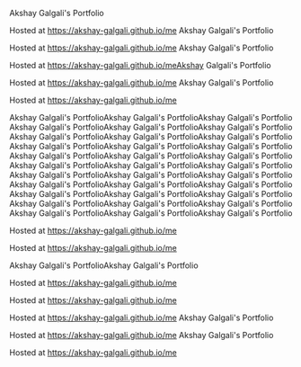 
Akshay Galgali's Portfolio

Hosted at https://akshay-galgali.github.io/me
Akshay Galgali's Portfolio

Hosted at https://akshay-galgali.github.io/me
Akshay Galgali's Portfolio

Hosted at https://akshay-galgali.github.io/meAkshay Galgali's Portfolio

Hosted at https://akshay-galgali.github.io/me
Akshay Galgali's Portfolio

Hosted at https://akshay-galgali.github.io/me

Akshay Galgali's PortfolioAkshay Galgali's PortfolioAkshay Galgali's Portfolio
Akshay Galgali's PortfolioAkshay Galgali's PortfolioAkshay Galgali's Portfolio
Akshay Galgali's PortfolioAkshay Galgali's PortfolioAkshay Galgali's Portfolio
Akshay Galgali's PortfolioAkshay Galgali's PortfolioAkshay Galgali's Portfolio
Akshay Galgali's PortfolioAkshay Galgali's PortfolioAkshay Galgali's Portfolio
Akshay Galgali's PortfolioAkshay Galgali's PortfolioAkshay Galgali's Portfolio
Akshay Galgali's PortfolioAkshay Galgali's PortfolioAkshay Galgali's Portfolio
Akshay Galgali's PortfolioAkshay Galgali's PortfolioAkshay Galgali's Portfolio
Akshay Galgali's PortfolioAkshay Galgali's PortfolioAkshay Galgali's Portfolio
Akshay Galgali's PortfolioAkshay Galgali's PortfolioAkshay Galgali's Portfolio
Akshay Galgali's PortfolioAkshay Galgali's PortfolioAkshay Galgali's Portfolio

Hosted at https://akshay-galgali.github.io/me


Hosted at https://akshay-galgali.github.io/me

Akshay Galgali's PortfolioAkshay Galgali's Portfolio

Hosted at https://akshay-galgali.github.io/me


Hosted at https://akshay-galgali.github.io/me

Hosted at https://akshay-galgali.github.io/me
Akshay Galgali's Portfolio

Hosted at https://akshay-galgali.github.io/me
Akshay Galgali's Portfolio

Hosted at https://akshay-galgali.github.io/me
